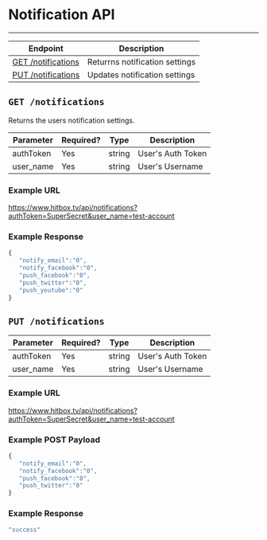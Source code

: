 # Notification API
***

| Endpoint | Description |
| ---- | --------------- |
| [GET /notifications](/user/notifications.md#get-notifications) | Returrns notification settings |
| [PUT /notifications](/user/notifications.md#post-notifications) | Updates notification settings |

## `GET /notifications`

Returns the users notification settings.

| Parameter | Required? | Type | Description |
| --- | --- | --- | --- |
| authToken | Yes | string | User's Auth Token |
| user_name | Yes | string | User's Username |

### Example URL

https://www.hitbox.tv/api/notifications?authToken=SuperSecret&user_name=test-account

### Example Response 

```javascript
{
   "notify_email":"0",
   "notify_facebook":"0",
   "push_facebook":"0",
   "push_twitter":"0",
   "push_youtube":"0"
}
```

## `PUT /notifications`



| Parameter | Required? | Type | Description |
| --- | --- | --- | --- |
| authToken | Yes | string | User's Auth Token |
| user_name | Yes | string | User's Username |

### Example URL

https://www.hitbox.tv/api/notifications?authToken=SuperSecret&user_name=test-account

### Example POST Payload 

```javascript
{
   "notify_email":"0",
   "notify_facebook":"0",
   "push_facebook":"0",
   "push_twitter":"0"
}
```

### Example Response

```javascript
"success"
```

